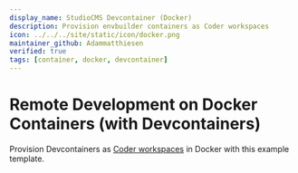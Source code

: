 ```yaml
---
display_name: StudioCMS Devcontainer (Docker)
description: Provision envbuilder containers as Coder workspaces
icon: ../../../site/static/icon/docker.png
maintainer_github: Adammatthiesen
verified: true
tags: [container, docker, devcontainer]
---
```


# Remote Development on Docker Containers (with Devcontainers)

Provision Devcontainers as [Coder workspaces](https://coder.com/docs/workspaces) in Docker with this example template.
